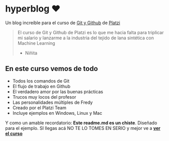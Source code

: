 # hyperblog ❤️
Un blog increíble para el curso de [Git y Github](https://platzi.com/cursos/git-github/ "Git y Github") de [Platzi](https://platzi.com "Platzi")
> El curso de Git y Github de Platzi es lo que me hacia falta para triplicar mi salario y lanzarme a la industria del tejido de lana sintética con Machine Learning
> - Niñita

## En este curso vemos de todo
* Todos los comandos de Git
* El flujo de trabajo en Github
* El verdadero amor por las buenas prácticas
* Trucos muy locos del profesor
* Las personalidades múltiples de Fredy
* Creado por el Platzi Team
* Incluye ejemplos en Windows, Linux y Mac

Y como un amable recordatorio: **Este readme.md es un chiste**. Diseñado para el ejemplo. SI llegas acá NO TE LO TOMES EN SERIO y mejor ve a [**ver el curso**](https://platzi.com/cursos/git-github/ "ver el curso")